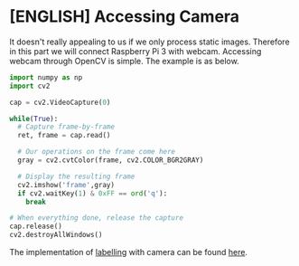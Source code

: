 # [ENGLISH] Accessing Camera

It doesn't really appealing to us if we only process static images. Therefore in this part we will connect Raspberry Pi 3 with webcam. Accessing webcam through OpenCV is simple. The example is as below.

```python
import numpy as np
import cv2

cap = cv2.VideoCapture(0)

while(True):
  # Capture frame-by-frame
  ret, frame = cap.read()

  # Our operations on the frame come here
  gray = cv2.cvtColor(frame, cv2.COLOR_BGR2GRAY)

  # Display the resulting frame
  cv2.imshow('frame',gray)
  if cv2.waitKey(1) & 0xFF == ord('q'):
    break

# When everything done, release the capture
cap.release()
cv2.destroyAllWindows()
```

The implementation of [labelling](/08_Image_Processing/Labelling) with camera can be found [here](/08_Image_Processing/Accessing_Camera/camera).
